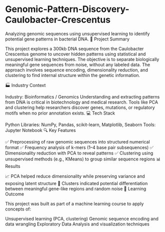 # Genomic-Pattern-Discovery-Caulobacter-Crescentus
Analyzing genomic sequences using unsupervised learning to identify potential gene patterns in bacterial DNA.
📌 Project Summary

This project explores a 300kb DNA sequence from the Caulobacter Crescentus genome to uncover hidden patterns using statistical and unsupervised learning techniques. The objective is to separate biologically meaningful gene sequences from noise, without any labeled data. The approach involves sequence encoding, dimensionality reduction, and clustering to find internal structure within the genetic information.

🏭 Industry Context

Industry: Bioinformatics / Genomics
Understanding and extracting patterns from DNA is critical in biotechnology and medical research. Tools like PCA and clustering help researchers discover genes, mutations, or regulatory motifs when no prior annotation exists.
💻 Tech Stack

Python
Libraries: NumPy, Pandas, scikit-learn, Matplotlib, Seaborn
Tools: Jupyter Notebook
🔍 Key Features

✅ Preprocessing of raw genomic sequences into structured numerical format
✅ Frequency analysis of k-mers (1–4 base pair subsequences)
✅ Dimensionality reduction with PCA to reveal patterns
✅ Clustering using unsupervised methods (e.g., KMeans) to group similar sequence regions
📊 Results

📈 PCA helped reduce dimensionality while preserving variance and exposing latent structure
🧠 Clusters indicated potential differentiation between meaningful gene-like regions and random noise
🧠 Learning Outcome

This project was built as part of a machine learning course to apply concepts of:

Unsupervised learning (PCA, clustering)
Genomic sequence encoding and data wrangling
Exploratory Data Analysis and visualization techniques
